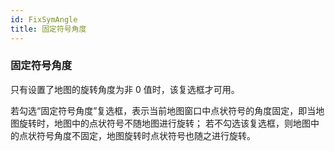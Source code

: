 ```yaml
---
id: FixSymAngle
title: 固定符号角度
---
```

### 固定符号角度

只有设置了地图的旋转角度为非 0 值时，该复选框才可用。

若勾选“固定符号角度”复选框，表示当前地图窗口中点状符号的角度固定，即当地图旋转时，地图中的点状符号不随地图进行旋转；
若不勾选该复选框，则地图中的点状符号角度不固定，地图旋转时点状符号也随之进行旋转。

